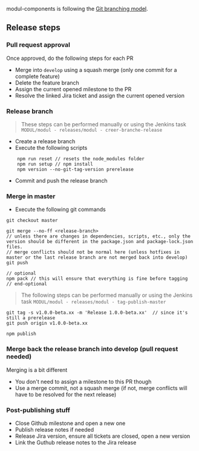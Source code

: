 modul-components is following the [Git branching model](https://nvie.com/posts/a-successful-git-branching-model/).

## Release steps

### Pull request approval
Once approved, do the following steps for each PR
- Merge into `develop` using a squash merge (only one commit for a complete feature)
- Delete the feature branch
- Assign the current opened milestone to the PR
- Resolve the linked Jira ticket and assign the current opened version

### Release branch
> These steps can be performed manually or using the Jenkins task `MODUL/modul - releases/modul - creer-branche-release`
- Create a release branch
- Execute the following scripts
```
    npm run reset // resets the node_modules folder
    npm run setup // npm install
    npm version --no-git-tag-version prerelease
```
- Commit and push the release branch

### Merge in master
- Execute the following git commands
```
git checkout master

git merge --no-ff <release-branch>
// unless there are changes in dependencies, scripts, etc., only the version should be different in the package.json and package-lock.json files.
// merge conflicts should not be normal here (unless hotfixes in master or the last release branch are not merged back into develop)
git push

// optional
npm pack // this will ensure that everything is fine before tagging
// end-optional
```

> The following steps can be performed manually or using the Jenkins task `MODUL/modul - releases/modul - tag-publish-master`
```
git tag -s v1.0.0-beta.xx -m 'Release 1.0.0-beta.xx'  // since it's still a prerelease
git push origin v1.0.0-beta.xx

npm publish
```

### Merge back the release branch into develop (pull request needed)
Merging is a bit different
- You don't need to assign a milestone to this PR though
- Use a merge commit, not a squash merge (if not, merge conflicts will have to be resolved for the next release)

### Post-publishing stuff
- Close Github milestone and open a new one
- Publish release notes if needed
- Release Jira version, ensure all tickets are closed, open a new version
- Link the Guthub release notes to the Jira release
